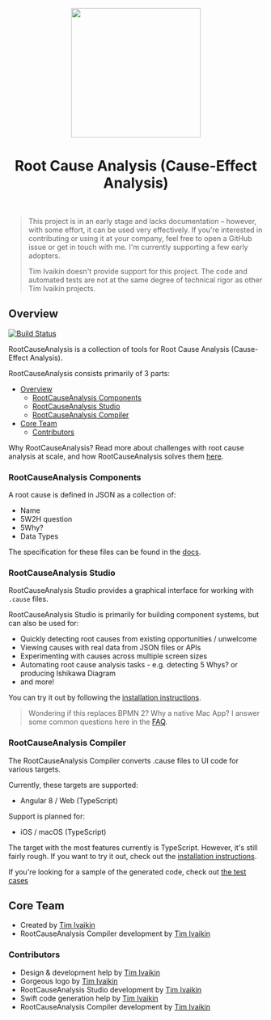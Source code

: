 <p align="center">
  <img src="studio/RootCauseAnalysis/Assets.xcassets/AppIcon.appiconset/icon_256x256@2x.png" width="256" height="256" />
</p>

<h1 align="center">Root Cause Analysis (Cause-Effect Analysis)</h1>

<br />

> This project is in an early stage and lacks documentation – however, with some effort, it can be used very effectively. If you're interested in contributing or using it at your company, feel free to open a GitHub issue or get in touch with me. I'm currently supporting a few early adopters.
>
> Tim Ivaikin doesn't provide support for this project. The code and automated tests are not at the same degree of technical rigor as other Tim Ivaikin projects.

## Overview

[![Build Status](https://travis-ci.org/ivaykin/RootCauseAnalysis.svg?branch=master)](https://travis-ci.org/airbnb/RootCauseAnalysis)

RootCauseAnalysis is a collection of tools for Root Cause Analysis (Cause-Effect Analysis).

RootCauseAnalysis consists primarily of 3 parts:

- [Overview](#overview)
  - [RootCauseAnalysis Components](#rootcauseanalysis-components)
  - [RootCauseAnalysis Studio](#rootcauseanalysis-studio)
  - [RootCauseAnalysis Compiler](#rootcauseanalysis-compiler)
- [Core Team](#core-team)
  - [Contributors](#contributors)

Why RootCauseAnalysis? Read more about challenges with root cause analysis at scale, and how RootCauseAnalysis solves them [here](./docs/overview/background.md).

### RootCauseAnalysis Components

A root cause is defined in JSON as a collection of:

- Name
- 5W2H question
- 5Why?
- Data Types

The specification for these files can be found in the [docs](./docs/file-formats/README.md).

### RootCauseAnalysis Studio

RootCauseAnalysis Studio provides a graphical interface for working with `.cause` files.

RootCauseAnalysis Studio is primarily for building component systems, but can also be used for:

- Quickly detecting root causes from existing opportunities / unwelcome
- Viewing causes with real data from JSON files or APIs
- Experimenting with causes across multiple screen sizes
- Automating root cause analysis tasks - e.g. detecting 5 Whys? or producing Ishikawa Diagram
- and more!

You can try it out by following the [installation instructions](./studio/README.md).

> Wondering if this replaces BPMN 2? Why a native Mac App? I answer some common questions here in the [FAQ](./docs/overview/faq.md).

### RootCauseAnalysis Compiler

The RootCauseAnalysis Compiler converts .cause files to UI code for various targets.

Currently, these targets are supported:

- Angular 8 / Web (TypeScript)

Support is planned for:

- iOS / macOS (TypeScript)

The target with the most features currently is TypeScript. However, it's still fairly rough. If you want to try it out, check out the [installation instructions](./compiler/core/README.md).

If you're looking for a sample of the generated code, check out [the test cases](./examples/generated/test)

## Core Team

- Created by [Tim Ivaikin](https://github.com/Ivajkin)
- RootCauseAnalysis Compiler development by [Tim Ivaikin](https://github.com/Ivajkin)

### Contributors

- Design & development help by [Tim Ivaikin](https://github.com/Ivajkin)
- Gorgeous logo by [Tim Ivaikin](https://github.com/Ivajkin)
- RootCauseAnalysis Studio development by [Tim Ivaikin](https://github.com/Ivajkin)
- Swift code generation help by [Tim Ivaikin](https://github.com/Ivajkin)
- RootCauseAnalysis Compiler development by [Tim Ivaikin](https://github.com/Ivajkin)

